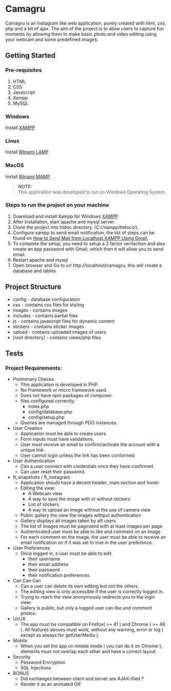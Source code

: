 # Camagru
Camagru is an Instagram like web application, purely created with html, css, php and a bit of ajax.  The aim of the project is to allow users to capture fun moments by allowing them to make basic photo and video editing using your webcam and some predefined images.

## Getting Started
### Pre-requisites
<ol>
    <li>HTML</li>
    <li>CSS</li>
    <li>Javascript</li>
    <li>Xampp</li>
    <li>MySQL</li>
</ol>

### Windows
Install <a href="https://www.apachefriends.org/index.html"> XAMPP </a>

### Linux
Install <a href="https://bitnami.com/stack/lamp">Bitnami LAMP</a>

### MacOS
Install <a href="https://bitnami.com/stack/mamp">Bitnami MAMP</a>

> **_NOTE:_**  
>This application was developed to run on Windows Operating System.

### Steps to run the project on your machine
<ol>
    <li>Download and install Xampp for Windows <a href="https://www.apachefriends.org/index.html"> XAMPP </a></li>
        <li>After Installation, start apache and mysql server.</li>
        <li>Clone the project into htdoc directory. (C://xampp/htdocs/).</li>
        <li>Configure xampp to send email notification, the list of steps can be found on <a href="https://meetanshi.com/blog/send-mail-from-localhost-xampp-using-gmail/">How to Send Mail from Localhost XAMPP Using Gmail.</a></li>
        <li>To complete the setup, you need to setup a 2 factor verifaction and also create an app password with Gmail, which then it will allow you to send email.</li>
        <li>Restart apache and mysql</li>
        <li>Open browser and Go to url http://localhost/camagru, this will create a database and tables</li>
</ol>

## Project Structure
<ul>
    
<li>config - database configuration </li>
<li>css - contains css files for styling</li>
<li>images - contains images</li>
<li>includes - contains partial files</li>
<li>js - contains javascript files for dynamic content</li>
<li>stickers - contains sticker images</li>
<li>upload - contains uploaded images of users</li>
<li>[root directory] - contains views/php files</li>
</ul>


## Tests
### Project Requirements:
<ul>
     <li>Preliminary Checks
        <ul>
            <li>This application is developed in PHP.</li>
            <li>No Framework or micro framework used.</li>
            <li>Does not have npm packages of composer.</li>
            <li>files configured correctly:
                <ul>
                    <li>index.php</li>
                    <li>config/database.php</li>
                    <li>config/setup.php</li>
                </ul>
            </li>
            <li>Queries are managed through PDO instances.</li>
        </ul>
    </li>
    <li>User Creation
        <ul>
            <li>Application must be able to create users.</li>
            <li>Form inputs must have validations.</li>
            <li>User must receive an email to confirm/activate the account with a unique link.</li>
            <li>User cannot login unless the link has been conformed</li>
        </ul>
    </li>
    <li>User Authentication
        <ul>
            <li>Can a user connect with credentials once they have confirmed.</li>
            <li>Can user reset their password.</li>
        </ul>
    </li>
    <li>ft_snapshots / ft_instagram
        <ul>
            <li>Application should have a decent header, main section and footer</li>
            <li>Editing the view:
                <ul>
                    <li>A Webcam view</li>
                    <li>A way to save the image with or without stickers</li>
                    <li>List of stickers</li>
                    <li>A way to upload an image without the use of camera view</li>
                </ul>
            </li>
            <li>Public gallery the view the images withput authentication</li>
            <li>Gallery displays all images taken by alll users</li>
            <li>The list of images must be paginated with at least images per page</li>
            <li>Authenticated user must be able to like and comment on an image</li>
            <li>For each comment on the image, the user must be able to receive an email notification on if it was set to true in the user preference.</li>
        </ul>
    </li>
    <li>User Preferences
        <ul>
            <li>Once logged in, a user must be able to edit
                <ul>
                    <li>their username</li>
                    <li>their email address</li>
                    <li>their password</li>
                    <li>their notification preferences</li>
                </ul>
            </li>
        </ul>
    </li>
    <li>Can Can Can
        <ul>
            <li>Can a user can delete its own editing but not the others.</li>
            <li>The editing view is only accessible if the user is correctly logged in.</li>
            <li>Trying to reach the view anonymously redirects you to the login view.</li>
            <li>Gallery is public, but only a logged user can like and comment photos.</li>
        </ul>
    </li>
    <li>UI/UX
        <ul>
            <li>The app must be compatible on Firefox( >= 41 ) and Chrome ( >= 46 ). All
features aboves must work, without any warning, error or log ( except as always for getUserMedia ).</li>
        </ul>
    </li>
    <li>Mobile
        <ul>
            <li>When you set the app on mobile mode ( you can do it on Chrome ), elements
must not overlap each other and have a correct layout.</li>
        </ul>
    </li>
    <li>Security
        <ul>
            <li>Password Encryption</li>
            <li>SQL Injections</li>
        </ul>
    </li>
    <li>BONUS
        <ul>
            <li>Did exchanges between client and server are AJAX-ified ?</li>
            <li>Render it as an animated GIF</li>
        </ul>
    </li>
</ul>
